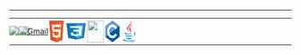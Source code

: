 <hr>
<div style="position: absolute; display: flex; align-items: center; justify-content: center;">

  <a href="https://www.linkedin.com/in/g-pascuotte" target="blank"><img src="https://img.shields.io/badge/LinkedIn-0077B5?style=for-the-badge&logo=linkedin&logoColor=white"></a>
  
  [![Gmail](https://img.shields.io/badge/Gmail-D14836?style=for-the-badge&logo=gmail&logoColor=white)](mailto:giovannipascuotte21@gmail.com)
   
  <img align="center" height="40" width="30" src="https://raw.githubusercontent.com/devicons/devicon/ca28c779441053191ff11710fe24a9e6c23690d6/icons/html5/html5-original.svg"/>
  <img align="center" height="30" width="40" src="https://raw.githubusercontent.com/devicons/devicon/master/icons/css3/css3-original.svg">
  <img align="center" height="40" width="30" src="https://cdn.jsdelivr.net/gh/devicons/devicon@latest/icons/javascript/javascript-original.svg"/>
  <img align="center" height="40" width="30" src="https://raw.githubusercontent.com/devicons/devicon/ca28c779441053191ff11710fe24a9e6c23690d6/icons/c/c-original.svg"/>
  <img align="center" height="40" width="30" src="https://raw.githubusercontent.com/devicons/devicon/ca28c779441053191ff11710fe24a9e6c23690d6/icons/java/java-original.svg"/>
</div>
<hr>
<div>
<img height="180em" src="https://github-readme-stats.vercel.app/api?username=gean12390&show_icons=true&layout=compact&theme=transparent&bg_color=0d1117&border_color=00a8ff&locale=pt-br&rank_icon=github">
<img height="180em" src="https://github-readme-stats.vercel.app/api/top-langs/?username=gean12390&layout=compact&theme=transparent&bg_color=0d1117&border_color=00a8ff&locale=pt-br">
</div>
<hr>


